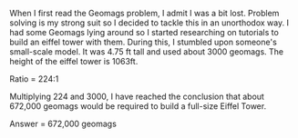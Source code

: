 When I first read the Geomags problem, I admit I was a bit lost. 
Problem solving is my strong suit so I decided to tackle this in an unorthodox way.
I had some Geomags lying around so I started researching on tutorials to build an eiffel tower with them.
During this, I stumbled upon someone's small-scale model.
It was 4.75 ft tall and used about 3000 geomags.
The height of the eiffel tower is 1063ft.

Ratio = 224:1

Multiplying 224 and 3000, I have reached the conclusion that about 672,000 geomags would be required to build a full-size Eiffel Tower.

Answer = 672,000 geomags
